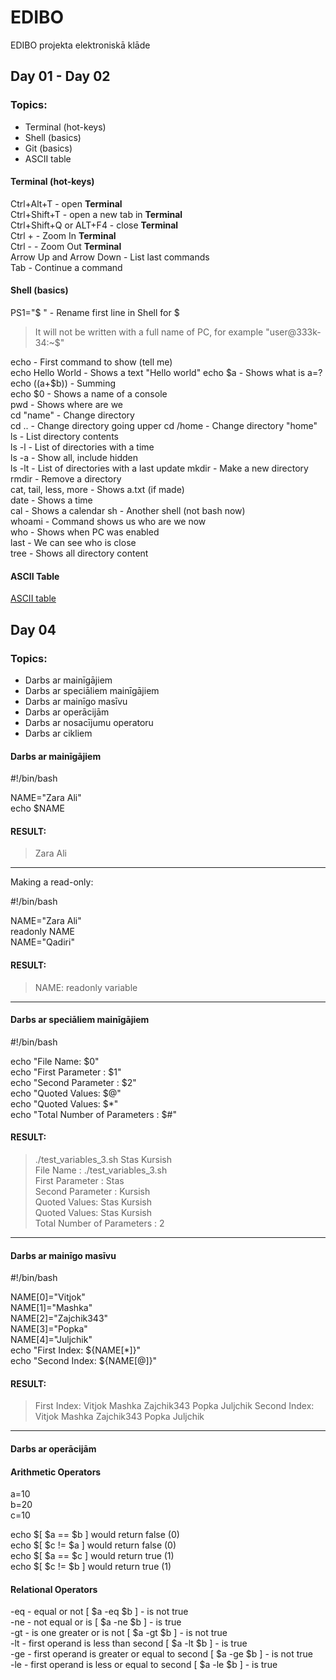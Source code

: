 # EDIBO
EDIBO projekta elektroniskā klāde
## Day 01 - Day 02
### Topics:
- Terminal (hot-keys)
- Shell (basics)
- Git (basics)
- ASCII table

#### Terminal (hot-keys)
Ctrl+Alt+T - open **Terminal**  
Ctrl+Shift+T - open a new tab in **Terminal**  
Ctrl+Shift+Q or ALT+F4 - close **Terminal**  
Ctrl + - Zoom In **Terminal**  
Ctrl - - Zoom Out **Terminal**  
Arrow Up and Arrow Down - List last commands  
Tab - Continue a command  

#### Shell (basics)
PS1="$ " - Rename first line in Shell for $
> It will not be written with a full name of PC, for example "user@333k-34:~$"

echo - First command to show (tell me)  
echo Hello World - Shows a text "Hello world"
echo $a - Shows what is a=?  
echo $(($a+$b)) - Summing  
echo $0 - Shows a name of a console  
pwd - Shows where are we  
cd "name" - Change directory  
cd .. - Change directory going upper
cd /home - Change directory "home"  
ls - List directory contents  
ls -l - List of directories with a time  
ls -a - Show all, include hidden  
ls -lt - List of directories with a last update
mkdir - Make a new directory  
rmdir - Remove a directory  
cat, tail, less, more - Shows a.txt (if made)  
date - Shows a time  
cal - Shows a calendar
sh - Another shell (not bash now)  
whoami - Command shows us who are we now  
who - Shows when PC was enabled  
last - We can see who is close  
tree - Shows all directory content

#### ASCII Table

[ASCII table](http://www.ecowin.org/ascii.htm)

## Day 04  

### Topics:  

- Darbs ar mainīgājiem  
- Darbs ar speciāliem mainīgājiem  
- Darbs ar mainīgo masīvu
- Darbs ar operācijām
- Darbs ar nosacījumu operatoru
- Darbs ar cikliem  

#### Darbs ar mainīgājiem  

#!/bin/bash  

NAME="Zara Ali"  
echo $NAME  

#### RESULT:

>Zara Ali  
---------------------------------  
Making a read-only:  

#!/bin/bash  

NAME="Zara Ali"  
readonly NAME  
NAME="Qadiri"  

#### RESULT:

>NAME: readonly variable  
---------------------------------  
#### Darbs ar speciāliem mainīgājiem  

#!/bin/bash

echo "File Name: $0"  
echo "First Parameter : $1"  
echo "Second Parameter : $2"  
echo "Quoted Values: $@"  
echo "Quoted Values: $*"  
echo "Total Number of Parameters : $#"  

#### RESULT:
> ./test_variables_3.sh Stas Kursish  
File Name : ./test_variables_3.sh  
First Parameter : Stas  
Second Parameter : Kursish  
Quoted Values: Stas Kursish  
Quoted Values: Stas Kursish  
Total Number of Parameters : 2 

---------------------------------  
  
#### Darbs ar mainīgo masīvu

#!/bin/bash

NAME[0]="Vitjok"  
NAME[1]="Mashka"  
NAME[2]="Zajchik343"  
NAME[3]="Popka"  
NAME[4]="Juljchik"  
echo "First Index: ${NAME[*]}"  
echo "Second Index: ${NAME[@]}"  

#### RESULT:
>First Index: Vitjok Mashka Zajchik343 Popka Juljchik
Second Index: Vitjok Mashka Zajchik343 Popka Juljchik
--------------------------------

#### Darbs ar operācijām

#### Arithmetic Operators

a=10  
b=20  
c=10  

echo $[ $a == $b ]  would return false (0)  
echo $[ $c != $a ]  would return false (0)  
echo $[ $a == $c ]  would return true (1)  
echo $[ $c != $b ]  would return true (1)  

#### Relational Operators

-eq - equal or not [ $a -eq $b ] - is not true  
-ne - not equal or is [ $a -ne $b ] - is true  
-gt - is one greater or is not [ $a -gt $b ] - is not true  
-lt - first operand is less than second [ $a -lt $b ] - is true  
-ge - first operand is greater or equal to second [ $a -ge $b ] - is not true  
-le - first operand is less or equal to second [ $a -le $b ] - is true  


